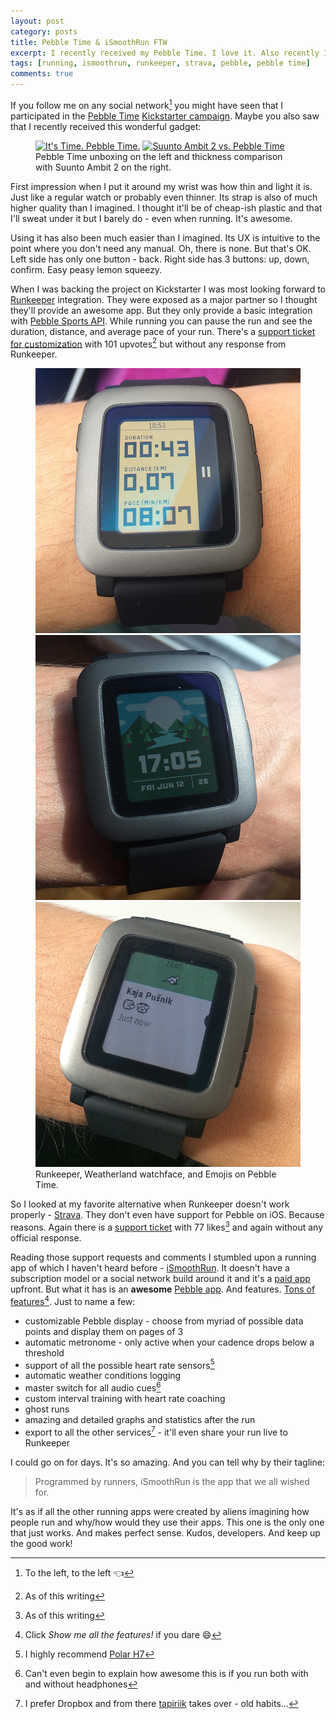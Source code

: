 ```yaml
---
layout: post
category: posts
title: Pebble Time & iSmoothRun FTW
excerpt: I recently received my Pebble Time. I love it. Also recently I discovered iSmoothRun. I love that too. I'll explain why you should too.
tags: [running, ismoothrun, runkeeper, strava, pebble, pebble time]
comments: true
---
```


If you follow me on any social network[^1] you might have seen that I participated in the [Pebble Time](https://getpebble.com/pebble_time) [Kickstarter campaign](https://www.kickstarter.com/projects/597507018/pebble-time-awesome-smartwatch-no-compromises). Maybe you also saw that I recently received this wonderful gadget:

<figure class="half">
  <a href="https://instagram.com/p/3vd0NGrCxi/"><img src="https://igcdn-photos-c-a.akamaihd.net/hphotos-ak-xfa1/t51.2885-15/11379125_1453775611587746_831502946_n.jpg" title="It's Time. Pebble Time."></a>
  <a href="https://instagram.com/p/34Wx9cLC2I/"><img src="https://igcdn-photos-e-a.akamaihd.net/hphotos-ak-xfa1/t51.2885-15/11377583_1769866883239604_1413915283_n.jpg" title="Suunto Ambit 2 vs. Pebble Time"></a>
  <figcaption>Pebble Time unboxing on the left and thickness comparison with Suunto Ambit 2 on the right.</figcaption>
</figure>

First impression when I put it around my wrist was how thin and light it is. Just like a regular watch or probably even thinner. Its strap is also of much higher quality than I imagined. I thought it'll be of cheap-ish plastic and that I'll sweat under it but I barely do - even when running. It's awesome.

Using it has also been much easier than I imagined. Its UX is intuitive to the point where you don't need any manual. Oh, there is none. But that's OK. Left side has only one button - back. Right side has 3 buttons: up, down, confirm. Easy peasy lemon squeezy.

When I was backing the project on Kickstarter I was most looking forward to [Runkeeper](http://runkeeper.com/) integration. They were exposed as a major partner so I thought they'll provide an awesome app. But they only provide a basic integration with [Pebble Sports API](http://developer.getpebble.com/guides/mobile-apps/ios/ios-sports/). While running you can pause the run and see the duration, distance, and average pace of your run. There's a [support ticket for customization](https://support.runkeeper.com/hc/communities/public/questions/201697299-Custom-Display-on-Smartwatches) with 101 upvotes[^2] but without any response from Runkeeper.

<figure class="third">
  <a href="/images/posts/2015-06-16-pebble-time-runkeeper.jpg"><img src="/images/posts/2015-06-16-pebble-time-runkeeper.jpg" title="Runkeeper on Pebble Time"></a>
  <a href="/images/posts/2015-06-16-pebble-time-weatherland-watchface.jpg"><img src="/images/posts/2015-06-16-pebble-time-weatherland-watchface.jpg" title="Weatherland watchface on Pebble Time"></a>
  <a href="/images/posts/2015-06-16-pebble-time-emoji.jpg"><img src="/images/posts/2015-06-16-pebble-time-emoji.jpg" title="Emojis on Pebble Time"></a>
  <figcaption>Runkeeper, Weatherland watchface, and Emojis on Pebble Time.</figcaption>
</figure>

So I looked at my favorite alternative when Runkeeper doesn't work properly - [Strava](https://www.strava.com/). They don't even have support for Pebble on iOS. Because reasons. Again there is a [support ticket](https://strava.zendesk.com/entries/25274229-Strava-support-for-Pebble-on-iOS) with 77 likes[^2] and again without any official response.

Reading those support requests and comments I stumbled upon a running app of which I haven't heard before - [iSmoothRun](http://www.ismoothrun.com/). It doesn't have a subscription model or a social network build around it and it's a [paid app](https://itunes.apple.com/us/app/ismoothrun-pro-gps-pedometer/id410965399) upfront. But what it has is an **awesome** [Pebble app](https://apps.getpebble.com/en_US/application/531313914f9d0efadb000149). And features. [Tons of features](http://www.ismoothrun.com/features.html)[^3]. Just to name a few:

- customizable Pebble display - choose from myriad of possible data points and display them on pages of 3
- automatic metronome - only active when your cadence drops below a threshold
- support of all the possible heart rate sensors[^4]
- automatic weather conditions logging
- master switch for all audio cues[^5]
- custom interval training with heart rate coaching
- ghost runs
- amazing and detailed graphs and statistics after the run
- export to all the other services[^6] - it'll even share your run live to Runkeeper

I could go on for days. It's so amazing. And you can tell why by their tagline:

> Programmed by runners, iSmoothRun is the app that we all wished for.

It's as if all the other running apps were created by aliens imagining how people run and why/how would they use their apps. This one is the only one that just works. And makes perfect sense. Kudos, developers. And keep up the good work!  

[^1]: To the left, to the left :point_left:
[^2]: As of this writing
[^3]: Click *Show me all the features!* if you dare :smile:
[^4]: I highly recommend [Polar H7](http://www.polar.com/us-en/products/accessories/H7_heart_rate_sensor)
[^5]: Can't even begin to explain how awesome this is if you run both with and without headphones
[^6]: I prefer Dropbox and from there [tapiriik](https://tapiriik.com/) takes over - old habits…
